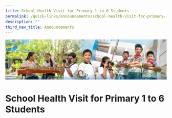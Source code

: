 ```yaml
---
title: School Health Visit for Primary 1 to 6 Students
permalink: /quick-links/announcements/school-health-visit-for-primary-1-to-6-students/
description: ""
third_nav_title: Announcements
---
```

![](/images/AboutUs.jpg)

School Health Visit for Primary 1 to 6 Students
===============================================